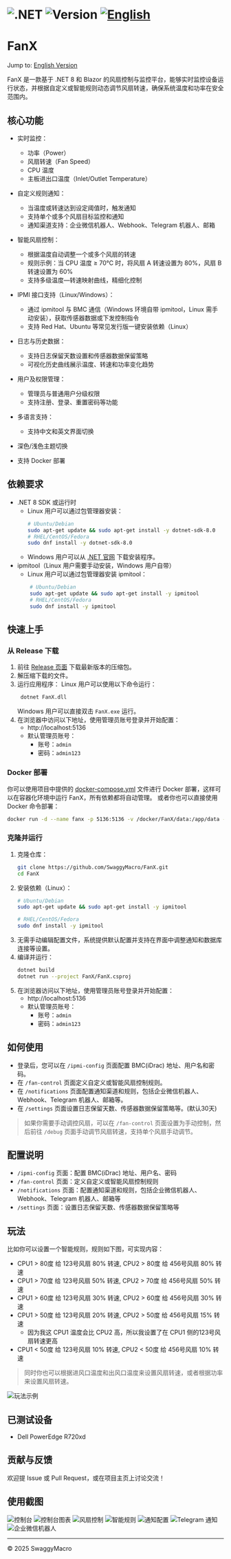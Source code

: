 ﻿# ![.NET](https://img.shields.io/badge/.NET-8.0-blue) ![Version](https://img.shields.io/badge/version-1.0.0-brightgreen) [![English](https://img.shields.io/badge/EN-README-blue)](README_EN.md)
# FanX

Jump to: [English Version](README_EN.md)

FanX 是一款基于 .NET 8 和 Blazor 的风扇控制与监控平台，能够实时监控设备运行状态，并根据自定义或智能规则动态调节风扇转速，确保系统温度和功率在安全范围内。

## 核心功能

- 实时监控：
  - 功率（Power）
  - 风扇转速（Fan Speed）
  - CPU 温度
  - 主板进出口温度（Inlet/Outlet Temperature）

- 自定义规则通知：
  - 当温度或转速达到设定阈值时，触发通知
  - 支持单个或多个风扇目标监控和通知
  - 通知渠道支持：企业微信机器人、Webhook、Telegram 机器人、邮箱

- 智能风扇控制：
  - 根据温度自动调整一个或多个风扇的转速
  - 规则示例：当 CPU 温度 ≥ 70℃ 时，将风扇 A 转速设置为 80%，风扇 B 转速设置为 60%
  - 支持多级温度—转速映射曲线，精细化控制

- IPMI 接口支持（Linux/Windows）：
  - 通过 ipmitool 与 BMC 通信（Windows 环境自带 ipmitool，Linux 需手动安装），获取传感器数据或下发控制指令
  - 支持 Red Hat、Ubuntu 等常见发行版一键安装依赖（Linux）

- 日志与历史数据：
  - 支持日志保留天数设置和传感器数据保留策略
  - 可视化历史曲线展示温度、转速和功率变化趋势

- 用户及权限管理：
  - 管理员与普通用户分级权限
  - 支持注册、登录、重置密码等功能

- 多语言支持：
  - 支持中文和英文界面切换

- 深色/浅色主题切换
- 支持 Docker 部署


## 依赖要求
- .NET 8 SDK 或运行时
  - Linux 用户可以通过包管理器安装：
    ```bash
    # Ubuntu/Debian
    sudo apt-get update && sudo apt-get install -y dotnet-sdk-8.0
    # RHEL/CentOS/Fedora
    sudo dnf install -y dotnet-sdk-8.0
    ```
  - Windows 用户可以从 [.NET 官网](https://dotnet.microsoft.com/download/dotnet/8.0) 下载安装程序。
- ipmitool（Linux 用户需要手动安装，Windows 用户自带）
    - Linux 用户可以通过包管理器安装 ipmitool：
    ```bash
        # Ubuntu/Debian
        sudo apt-get update && sudo apt-get install -y ipmitool
        # RHEL/CentOS/Fedora
        sudo dnf install -y ipmitool
    ```

## 快速上手
### 从 Release 下载
1. 前往 [Release 页面](https://github.com/SwaggyMacro/FanX/releases) 下载最新版本的压缩包。
2. 解压缩下载的文件。
3. 运行应用程序：
   Linux 用户可以使用以下命令运行：
   ```bash
    dotnet FanX.dll
    ```
   Windows 用户可以直接双击 `FanX.exe` 运行。
4. 在浏览器中访问以下地址，使用管理员账号登录并开始配置：
    - http://localhost:5136
    - 默认管理员账号：
      - 账号：`admin`
      - 密码：`admin123`

### Docker 部署
你可以使用项目中提供的 [docker-compose.yml](docker-compose.yml) 文件进行 Docker 部署，这样可以在容器化环境中运行 FanX，所有依赖都将自动管理。
或者你也可以直接使用 Docker 命令部署：
```bash
docker run -d --name fanx -p 5136:5136 -v /docker/FanX/data:/app/data -v /docker/FanX/logs:/app/logs realswaggymacro/fanx:latest
```
   
### 克隆并运行
1. 克隆仓库：
   ```bash
   git clone https://github.com/SwaggyMacro/FanX.git
   cd FanX
   ```
2. 安装依赖（Linux）：
   ```bash
   # Ubuntu/Debian
   sudo apt-get update && sudo apt-get install -y ipmitool

   # RHEL/CentOS/Fedora
   sudo dnf install -y ipmitool
   ```
3. 无需手动编辑配置文件，系统提供默认配置并支持在界面中调整通知和数据库连接等设置。
4. 编译并运行：
   ```bash
   dotnet build
   dotnet run --project FanX/FanX.csproj
   ```
5. 在浏览器访问以下地址，使用管理员账号登录并开始配置：
    - http://localhost:5136
    - 默认管理员账号：
      - 账号：`admin`
      - 密码：`admin123`

## 如何使用
- 登录后，您可以在 `/ipmi-config` 页面配置 BMC(iDrac) 地址、用户名和密码。
- 在 `/fan-control` 页面定义自定义或智能风扇控制规则。
- 在 `/notifications` 页面配置通知渠道和规则，包括企业微信机器人、Webhook、Telegram 机器人、邮箱等。
- 在 `/settings` 页面设置日志保留天数、传感器数据保留策略等。(默认30天)
> 如果你需要手动调控风扇，可以在 `/fan-control` 页面设置为手动控制，然后前往 `/debug` 页面手动调节风扇转速，支持单个风扇手动调节。

## 配置说明

- `/ipmi-config` 页面：配置 BMC(iDrac) 地址、用户名、密码
- `/fan-control` 页面：定义自定义或智能风扇控制规则
- `/notifications` 页面：配置通知渠道和规则，包括企业微信机器人、Webhook、Telegram 机器人、邮箱等
- `/settings` 页面：设置日志保留天数、传感器数据保留策略等


## 玩法

比如你可以设置一个智能规则，规则如下图，可实现内容：
- CPU1 > 80度 给 123号风扇 80% 转速, CPU2 > 80度 给 456号风扇 80% 转速
- CPU1 > 70度 给 123号风扇 50% 转速, CPU2 > 70度 给 456号风扇 50% 转速
- CPU1 > 60度 给 123号风扇 30% 转速, CPU2 > 60度 给 456号风扇 30% 转速
- CPU1 > 50度 给 123号风扇 20% 转速, CPU2 > 50度 给 456号风扇 15% 转速
  - 因为我这 CPU1 温度会比 CPU2 高，所以我设置了在 CPU1 侧的123号风扇转速更高
- CPU1 < 50度 给 123号风扇 10% 转速, CPU2 < 50度 给 456号风扇 10% 转速

> 同时你也可以根据进风口温度和出风口温度来设置风扇转速，或者根据功率来设置风扇转速。

![玩法示例](Screenshot/screenshot_smart_rule_example.png)

## 已测试设备
- Dell PowerEdge R720xd

## 贡献与反馈

欢迎提 Issue 或 Pull Request，或在项目主页上讨论交流！

## 使用截图
![控制台](Screenshot/screenshot_dashboard_cn.png)
![控制台图表](Screenshot/screenshot_dashboard_chart_cn.png)
![风扇控制](Screenshot/screenshot_fancontrol_cn.png)
![智能规则](Screenshot/screenshot_smart_rule_cn.png)
![通知配置](Screenshot/screenshot_notification_cn.png)
![Telegram 通知](Screenshot/screenshot_tg.png)
![企业微信机器人](Screenshot/screenshot_wecom.png)

---

© 2025 SwaggyMacro

